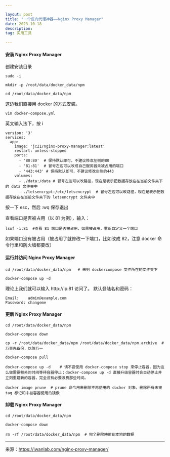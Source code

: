 ```yaml
---

layout: post
title: "一个反向代理神器——Nginx Proxy Manager"
date: 2023-10-18 
description: 
tag: 实用工具

---
```


#### 安装 Nginx Proxy Manager
创建安装目录
```
sudo -i

mkdir -p /root/data/docker_data/npm

cd /root/data/docker_data/npm
```
这边我们直接用 docker 的方式安装。
```
vim docker-compose.yml
```
英文输入法下，按 i	
```
version: '3'
services:
  app:
    image: 'jc21/nginx-proxy-manager:latest'
    restart: unless-stopped
    ports:
      - '80:80'  # 保持默认即可，不建议修改左侧的80
      - '81:81'  # 冒号左边可以改成自己服务器未被占用的端口
      - '443:443' # 保持默认即可，不建议修改左侧的443
    volumes:
      - ./data:/data # 冒号左边可以改路径，现在是表示把数据存放在在当前文件夹下的 data 文件夹中
      - ./letsencrypt:/etc/letsencrypt  # 冒号左边可以改路径，现在是表示把数据存放在在当前文件夹下的 letsencrypt 文件夹中
```
按一下 esc，然后 :wq 保存退出

查看端口是否被占用（以 81 为例），输入：
```
lsof -i:81  #查看 81 端口是否被占用，如果被占用，重新自定义一个端口
```
如果端口没有被占用（被占用了就修改一下端口，比如改成 82，注意 docker 命令行里和防火墙都要改）
#### 运行并访问 Nginx Proxy Manager
```
cd /root/data/docker_data/npm   # 来到 dockercompose 文件所在的文件夹下

docker-compose up -d 
```
理论上我们就可以输入 http://ip:81 访问了。
默认登陆名和密码：
```
Email:    admin@example.com
Password: changeme
```
#### 更新 Nginx Proxy Manager
```
cd /root/data/docker_data/npm

docker-compose down 

cp -r /root/data/docker_data/npm /root/data/docker_data/npm.archive  # 万事先备份，以防万一

docker-compose pull

docker-compose up -d    # 请不要使用 docker-compose stop 来停止容器，因为这么做需要额外的时间等待容器停止；docker-compose up -d 直接升级容器时会自动停止并立刻重建新的容器，完全没有必要浪费那些时间。

docker image prune  # prune 命令用来删除不再使用的 docker 对象。删除所有未被 tag 标记和未被容器使用的镜像
```
#### 卸载 Nginx Proxy Manager
```
cd /root/data/docker_data/npm

docker-compose down 

rm -rf /root/data/docker_data/npm  # 完全删除映射到本地的数据
```
----
来源：https://iwanlab.com/nginx-proxy-manager/
